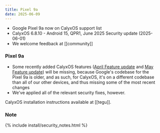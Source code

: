 ```yaml
---
title: Pixel 9a
date: 2025-06-09
---
```


* Google Pixel 9a now on CalyxOS support list
* CalyxOS 6.8.10 - Android 15, QPR1, June 2025 Security update (2025-06-01)
* We welcome feedback at [[community]]

### Pixel 9a

* Some recently added CalyxOS features ([April Feature update](https://calyxos.org/news/2025/04/25/april-feature-update/) and [May Feature update](https://calyxos.org/news/2025/05/28/may-feature-update/)) will be missing,
  because Google's codebase for the Pixel 9a is older, and as such, for CalyxOS, it's on a different codebase than
  all of our other devices, and thus missing some of the most recent changes
* We've applied all of the relevant security fixes, however.

CalyxOS installation instructions available at [[tegu]].

### Note

{% include install/security_notes.html %}
